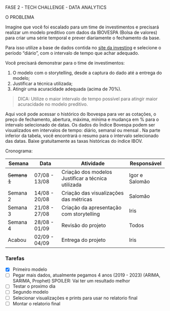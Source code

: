 FASE 2 - TECH CHALLENGE - DATA ANALYTICS

O PROBLEMA

Imagine que você foi escalado para um time de investimentos e precisará realizar um modelo preditivo com dados da IBOVESPA (Bolsa de valores) para criar uma série temporal e prever diariamente o fechamento da base.      


Para isso utilize a base de dados contida no [site da investing](https://br.investing.com/indices/bovespa-historical-data) e selecione o período “diário”, com o intervalo de tempo que achar adequado.

Você precisará demonstrar para o time de investimentos:

1. O modelo com o storytelling, desde a captura do dado até a entrega do modelo;
2. Justificar a técnica utilizada;
3. Atingir uma acuracidade adequada (acima de 70%).

> DICA: Utilize o maior intervalo de tempo possível para atingir maior acuracidade no modelo preditivo.


Aqui você pode acessar o histórico do Ibovespa para ver as cotações, o preço de fechamento, abertura, máxima, mínima e mudança em % para o intervalo selecionado de datas. Os dados do Índice Bovespa podem ser visualizados em intervalos de tempo: diário, semanal ou mensal . Na parte inferior da tabela, você encontrará o resumo para o intervalo selecionado das datas. Baixe gratuitamente as taxas históricas do índice IBOV.

Cronograma:

| Semana | Data | Atividade | Responsável |
| --- |--- | --- | --- |
| ~~Semana 1~~ |07/08 - 13/08 | Criação dos modelos Justificar a técnica utilizada| Igor e Salomão |
| Semana 2 | 14/08 - 20/08 | Criação das visualizações das métricas | Salomão |
| Semana 3 | 21/08 - 27/08 | Criação da apresentação com storytelling| Iris |
| Semana 4 | 28/08 - 01/09 | Revisão do projeto | Todos |
| Acabou | 02/09 - 04/09 | Entrega do projeto | Iris |


### Tarefas

- [x] Primeiro modelo
- [ ] Pegar mais dados, atualmente pegamos 4 anos (2019 - 2023) (ARIMA, SARIMA, Prophet) SPOILER: Vai ter um resultado melhor
- [ ] Testar o proximo dia
- [ ] Segundo modelo
- [ ] Selecionar visualizações e prints para usar no relatorio final
- [ ] Montar o relatorio final